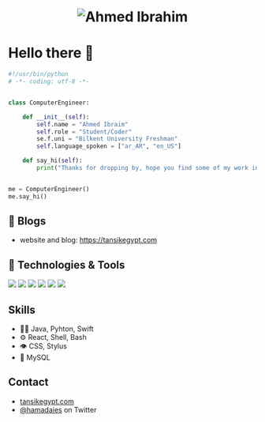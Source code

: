 <h1 align="center">
  
  <img src="https://raw.githubusercontent.com/0ne83/One83/main/name.svg" alt="Ahmed Ibrahim" />
</h1>

# Hello there 👋

```python
#!/usr/bin/python
# -*- coding: utf-8 -*-


class ComputerEngineer:

    def __init__(self):
        self.name = "Ahmed Ibraim"
        self.role = "Student/Coder"
        se.f.uni = "Bilkent University Freshman"
        self.language_spoken = ["ar_AR", "en_US"]

    def say_hi(self):
        print("Thanks for dropping by, hope you find some of my work interesting.")


me = ComputerEngineer()
me.say_hi()
```

## 📝 Blogs

- website and blog: https://tansikegypt.com


## 🔧 Technologies & Tools

![](https://img.shields.io/badge/OS-Linux-informational?style=flat&logo=linux&logoColor=white&color=6aa6f8)
![](https://img.shields.io/badge/Editor-VS_Code-informational?style=flat&logo=visual-studio-code&logoColor=white&color=6aa6f8)
![](https://img.shields.io/badge/Code-Python-informational?style=flat&logo=python&logoColor=white&color=6aa6f8)
![](https://img.shields.io/badge/Code-Java-informational?style=flat&logo=javas&logoColor=white&color=6aa6f8)
![](https://img.shields.io/badge/Code-React-informational?style=flat&logo=react&logoColor=white&color=6aa6f8)
![](https://img.shields.io/badge/Shell-Bash-informational?style=flat&logo=gnu-bash&logoColor=white&color=6aa6f8)



## Skills
- 👨‍💻 Java, Pyhton, Swift
- ⚙️ React, Shell, Bash
- 👁️ CSS, Stylus
- 💽 MySQL

## Contact
- [tansikegypt.com](https://tansikegypt.com)
- [@hamadaies](https://twitter.com/hamadaies) on Twitter
